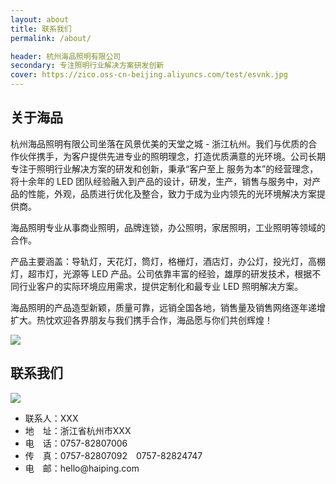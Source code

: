 ```yaml
---
layout: about
title: 联系我们
permalink: /about/

header: 杭州海品照明有限公司
secondary: 专注照明行业解决方案研发创新
cover: https://zico.oss-cn-beijing.aliyuncs.com/test/esvnk.jpg
---
```


## 关于海品

杭州海品照明有限公司坐落在风景优美的天堂之城 - 浙江杭州。我们与优质的合作伙伴携手，为客户提供先进专业的照明理念，打造优质满意的光环境。公司长期专注于照明行业解决方案的研发和创新，秉承“客户至上 服务为本”的经营理念，将十余年的 LED 团队经验融入到产品的设计，研发，生产，销售与服务中，对产品的性能，外观，品质进行优化及整合，致力于成为业内领先的光环境解决方案提供商。

海品照明专业从事商业照明，品牌连锁，办公照明，家居照明，工业照明等领域的合作。

产品主要涵盖：导轨灯，天花灯，筒灯，格栅灯，酒店灯，办公灯，投光灯，高棚灯，超市灯，光源等 LED 产品。公司依靠丰富的经验，雄厚的研发技术，根据不同行业客户的实际环境应用需求，提供定制化和最专业 LED 照明解决方案。

海品照明的产品造型新颖，质量可靠，远销全国各地，销售量及销售网络逐年递增扩大。热忱欢迎各界朋友与我们携手合作，海品愿与你们共创辉煌！

![](https://zico.oss-cn-beijing.aliyuncs.com/test/5kbji.jpg)

## 联系我们


<div class="row">
  <a class="col-sm-6" href="https://ditu.amap.com/place/B0FFF5UEF2">
    <img src="https://zico.oss-cn-beijing.aliyuncs.com/test/25njg.png"/>
  </a>
  <div class="col-sm-6">
  <ul>
    <li>联系人：XXX</li>
    <li>地　址：浙江省杭州市XXX</li>
    <li>电　话：0757-82807006</li>
    <li>传　真：0757-82807092　0757-82824747</li>
    <li>电　邮：hello@haiping.com</li>
  </ul>
  </div>
</div>